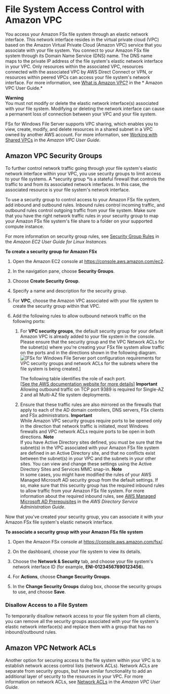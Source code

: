 # File System Access Control with Amazon VPC<a name="limit-access-security-groups"></a>

You access your Amazon FSx file system through an elastic network interface\. This network interface resides in the virtual private cloud \(VPC\) based on the Amazon Virtual Private Cloud \(Amazon VPC\) service that you associate with your file system\. You connect to your Amazon FSx file system through its Domain Name Service \(DNS\) name\. The DNS name maps to the private IP address of the file system's elastic network interface in your VPC\. Only resources within the associated VPC, resources connected with the associated VPC by AWS Direct Connect or VPN, or resources within peered VPCs can access your file system's network interface\. For more information, see [What is Amazon VPC?](https://docs.aws.amazon.com/vpc/latest/userguide/what-is-amazon-vpc.html) in the * Amazon VPC User Guide\.* 

**Warning**  
You must not modify or delete the elastic network interface\(s\) associated with your file system\. Modifying or deleting the network interface can cause a permanent loss of connection between your VPC and your file system\.

FSx for Windows File Server supports VPC sharing, which enables you to view, create, modify, and delete resources in a shared subnet in a VPC owned by another AWS account\. For more information, see [Working with Shared VPCs](https://docs.aws.amazon.com/vpc/latest/userguide/vpc-sharing.html) in the *Amazon VPC User Guide*\.

## Amazon VPC Security Groups<a name="fsx-vpc-security-groups"></a>

 To further control network traffic going through your file system's elastic network interface within your VPC, you use security groups to limit access to your file systems\. A *security group *is a stateful firewall that controls the traffic to and from its associated network interfaces\. In this case, the associated resource is your file system's network interface\. 

 To use a security group to control access to your Amazon FSx file system, add inbound and outbound rules\. Inbound rules control incoming traffic, and outbound rules control outgoing traffic from your file system\. Make sure that you have the right network traffic rules in your security group to map your Amazon FSx file system's file share to a folder on your supported compute instance\. 

For more information on security group rules, see [Security Group Rules](https://docs.aws.amazon.com/AWSEC2/latest/UserGuide/using-network-security.html#security-group-rules) in the *Amazon EC2 User Guide for Linux Instances\.*

**To create a security group for Amazon FSx**

1. Open the Amazon EC2 console at [https://console\.aws\.amazon\.com/ec2](https://console.aws.amazon.com/ec2)\.

1. In the navigation pane, choose **Security Groups**\.

1. Choose **Create Security Group**\.

1. Specify a name and description for the security group\.

1. For **VPC**, choose the Amazon VPC associated with your file system to create the security group within that VPC\.

1. <a name="vpc-sg-step6"></a>Add the following rules to allow outbound network traffic on the following ports: 

   1. For **VPC security groups**, the default security group for your default Amazon VPC is already added to your file system in the console\. Please ensure that the security group and the VPC Network ACLs for the subnet\(s\) where you're creating your FSx file system allow traffic on the ports and in the directions shown in the following diagram\.  
![\[FSx for Windows File Server port configuration requirements for VPC security groups and network ACLs for the subnets where the file system is being created.\]](http://docs.aws.amazon.com/fsx/latest/WindowsGuide/images/Windows-port-requirements.png)

      The following table identifies the role of each port\.    
[\[See the AWS documentation website for more details\]](http://docs.aws.amazon.com/fsx/latest/WindowsGuide/limit-access-security-groups.html)
**Important**  
Allowing outbound traffic on TCP port 9389 is required for Single\-AZ 2 and all Multi\-AZ file system deployments\.

   1. Ensure that these traffic rules are also mirrored on the firewalls that apply to each of the AD domain controllers, DNS servers, FSx clients and FSx administrators\.
**Important**  
While Amazon VPC security groups require ports to be opened only in the direction that network traffic is initiated, most Windows firewalls and VPC network ACLs require ports to be open in both directions\.
**Note**  
 If you have Active Directory sites defined, you must be sure that the subnet\(s\) in the VPC associated with your Amazon FSx file system are defined in an Active Directory site, and that no conflicts exist between the subnet\(s\) in your VPC and the subnets in your other sites\. You can view and change these settings using the Active Directory Sites and Services MMC snap\-in\. 
**Note**  
In some cases, you might have modified the rules of your AWS Managed Microsoft AD security group from the default settings\. If so, make sure that this security group has the required inbound rules to allow traffic from your Amazon FSx file system\. For more information about the required inbound rules, see [AWS Managed Microsoft AD Prerequisites](https://docs.aws.amazon.com/directoryservice/latest/admin-guide/ms_ad_getting_started_prereqs.html) in the *AWS Directory Service Administration Guide*\.

Now that you've created your security group, you can associate it with your Amazon FSx file system's elastic network interface\.

**To associate a security group with your Amazon FSx file system**

1. Open the Amazon FSx console at [https://console\.aws\.amazon\.com/fsx/](https://console.aws.amazon.com/fsx/)\.

1. On the dashboard, choose your file system to view its details\.

1. Choose the **Network & Security** tab, and choose your file system's network interface ID \(for example, **ENI\-01234567890123456**\)\.

1. For **Actions**, choose **Change Security Groups**\.

1. In the **Change Security Groups** dialog box, choose the security groups to use, and choose **Save**\.

### Disallow Access to a File System<a name="disallow-access"></a>

 To temporarily disallow network access to your file system from all clients, you can remove all the security groups associated with your file system's elastic network interface\(s\) and replace them with a group that has no inbound/outbound rules\. 

## Amazon VPC Network ACLs<a name="limit-access-acl"></a>

Another option for securing access to the file system within your VPC is to establish network access control lists \(network ACLs\)\. Network ACLs are separate from security groups, but have similar functionality to add an additional layer of security to the resources in your VPC\. For more information on network ACLs, see [Network ACLs](https://docs.aws.amazon.com/vpc/latest/userguide/VPC_ACLs.html) in the *Amazon VPC User Guide\.*